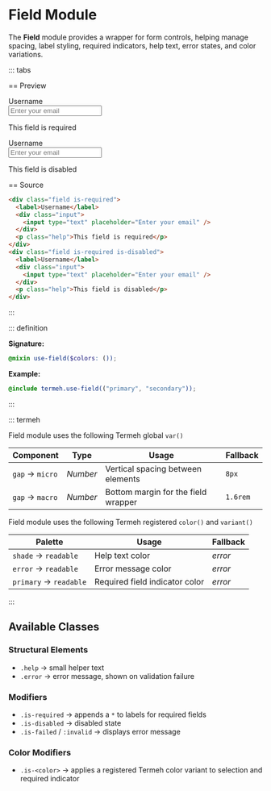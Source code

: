 # Field Module

The **Field** module provides a wrapper for form controls, helping manage spacing, label styling, required indicators, help text, error states, and color variations.

::: tabs

== Preview

<!-- markdownlint-disable MD033 -->
<Preview height="6rem">
  <div class="demo">
    <div class="field is-required">
      <label>Username</label>
      <div class="input">
        <input type="text" placeholder="Enter your email" />
      </div>
      <p class="help">This field is required</p>
    </div>
    <div class="field is-required is-disabled">
      <label>Username</label>
      <div class="input">
        <input type="text" placeholder="Enter your email" />
      </div>
      <p class="help">This field is disabled</p>
    </div>
  </div>
</Preview>
<!-- markdownlint-enable MD033 -->

== Source

```html
<div class="field is-required">
  <label>Username</label>
  <div class="input">
    <input type="text" placeholder="Enter your email" />
  </div>
  <p class="help">This field is required</p>
</div>
<div class="field is-required is-disabled">
  <label>Username</label>
  <div class="input">
    <input type="text" placeholder="Enter your email" />
  </div>
  <p class="help">This field is disabled</p>
</div>
```

:::

::: definition

**Signature:**

```scss
@mixin use-field($colors: ());
```

**Example:**

```scss
@include termeh.use-field(("primary", "secondary"));
```

:::

::: termeh

Field module uses the following Termeh global `var()`

| Component       | Type     | Usage                               | Fallback |
| --------------- | -------- | ----------------------------------- | -------- |
| `gap` → `micro` | _Number_ | Vertical spacing between elements   | `8px`    |
| `gap` → `macro` | _Number_ | Bottom margin for the field wrapper | `1.6rem` |

Field module uses the following Termeh registered `color()` and `variant()`

| Palette                | Usage                          | Fallback |
| ---------------------- | ------------------------------ | -------- |
| `shade` → `readable`   | Help text color                | _error_  |
| `error` → `readable`   | Error message color            | _error_  |
| `primary` → `readable` | Required field indicator color | _error_  |

:::

## Available Classes

### Structural Elements

- `.help` → small helper text
- `.error` → error message, shown on validation failure

### Modifiers

- `.is-required` → appends a `*` to labels for required fields
- `.is-disabled` → disabled state
- `.is-failed` / `:invalid` → displays error message

### Color Modifiers

- `.is-<color>` → applies a registered Termeh color variant to selection and required indicator
